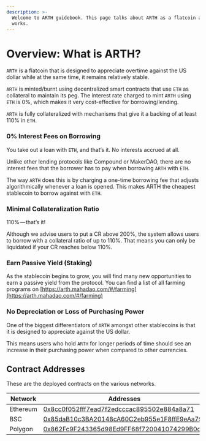 ```yaml
---
description: >-
  Welcome to ARTH guidebook. This page talks about ARTH as a flatcoin and how it
  works.
---
```


# Overview: What is ARTH?

`ARTH` is a flatcoin that is designed to appreciate overtime against the US dollar while at the same time, it remains relatively stable.

`ARTH` is minted/burnt using decentralized smart contracts that use `ETH` as collateral to maintain its peg. The interest rate charged to mint `ARTH` using `ETH` is 0%, which makes it very cost-effective for borrowing/lending.

`ARTH` is fully collateralized with mechanisms that give it a backing of at least 110% in `ETH`.

### 0% Interest Fees on Borrowing

You take out a loan with `ETH`, and that’s it. No interests accrued at all.&#x20;

Unlike other lending protocols like Compound or MakerDAO, there are no interest fees that the borrower has to pay when borrowing `ARTH` with `ETH`.&#x20;

The way `ARTH` does this is by charging a one-time borrowing fee that adjusts algorithmically whenever a loan is opened. This makes ARTH the cheapest stablecoin to borrow against with `ETH`.

### **Minimal Collateralization Ratio**

110% — that’s it!

Although we advise users to put a CR above 200%, the system allows users to borrow with a collateral ratio of up to 110%. That means you can only be liquidated if your CR reaches below 110%.

### **Earn Passive Yield (Staking)**

As the stablecoin begins to grow, you will find many new opportunities to earn a passive yield from the protocol. You can find a list of all farming programs on [https://arth.mahadao.com/#/farming](https://arth.mahadao.com/#/farming)

### No Depreciation or Loss of Purchasing Power

One of the biggest differentiators of `ARTH` amongst other stablecoins is that it is designed to appreciate against the US dollar.&#x20;

This means users who hold `ARTH` for longer periods of time should see an increase in their purchasing power when compared to other currencies.

## Contract Addresses

These are the deployed contracts on the various networks.

<table><thead><tr><th width="150">Network</th><th>Addresses</th></tr></thead><tbody><tr><td>Ethereum</td><td><a href="https://etherscan.io/address/0x8cc0f052fff7ead7f2edcccac895502e884a8a71">0x8cc0f052fff7ead7f2edcccac895502e884a8a71</a></td></tr><tr><td>BSC</td><td>​<a href="https://bscscan.com/token/0x85daB10c3BA20148cA60C2eb955e1F8ffE9eAa79">0x85daB10c3BA20148cA60C2eb955e1F8ffE9eAa79</a></td></tr><tr><td>Polygon</td><td>​<a href="https://polygonscan.com/token/0x862Fc9F243365d98Ed9FF68f720041074299B0dC">0x862Fc9F243365d98Ed9FF68f720041074299B0dC</a> </td></tr></tbody></table>

